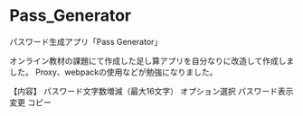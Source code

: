 # Pass_Generator

パスワード生成アプリ「Pass Generator」

オンライン教材の課題にて作成した足し算アプリを自分なりに改造して作成しました。
Proxy、webpackの使用などが勉強になりました。

【内容】
パスワード文字数増減（最大16文字）
オプション選択
パスワード表示変更
コピー
